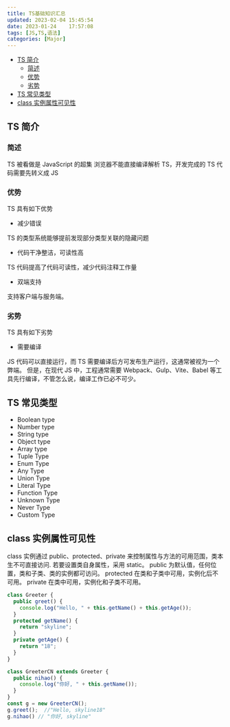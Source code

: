 ```yaml
---
title: TS基础知识汇总
updated: 2023-02-04	15:45:54
date: 2023-01-24	17:57:08
tags: [JS,TS,语法]
categories: [Major]
---
```

            
            

<!-- @import "[TOC]" {cmd="toc" depthFrom=1 depthTo=6 orderedList=false} -->

<!-- code_chunk_output -->

  - [TS 简介](#ts-简介)
    - [简述](#简述)
    - [优势](#优势)
    - [劣势](#劣势)
  - [TS 常见类型](#ts-常见类型)
  - [class 实例属性可见性](#class-实例属性可见性)

<!-- /code_chunk_output -->

## TS 简介

### 简述

TS 被看做是 JavaScript 的超集
浏览器不能直接编译解析 TS，开发完成的 TS 代码需要先转义成 JS

### 优势
<!--more-->

TS 具有如下优势

- 减少错误

TS 的类型系统能够提前发现部分类型关联的隐藏问题

- 代码干净整洁，可读性高

TS 代码提高了代码可读性，减少代码注释工作量

- 双端支持

支持客户端与服务端。

### 劣势

TS 具有如下劣势

- 需要编译

JS 代码可以直接运行，而 TS 需要编译后方可发布生产运行，这通常被视为一个弊端。
但是，在现代 JS 中，工程通常需要 Webpack、Gulp、Vite、Babel 等工具先行编译，不管怎么说，编译工作已必不可少。

## TS 常见类型

- Boolean type
- Number type
- String type
- Object type
- Array type
- Tuple Type
- Enum Type
- Any Type
- Union Type
- Literal Type
- Function Type
- Unknown Type
- Never Type
- Custom Type

## class 实例属性可见性

class 实例通过 public、protected、private 来控制属性与方法的可用范围，类本生不可直接访问.
若要设置类自身属性，采用 static。
public 为默认值，任何位置，类和子类、类的实例都可访问。
protected 在类和子类中可用，实例化后不可用。
private 在类中可用，实例化和子类不可用。

```js
class Greeter {
  public greet() {
    console.log("Hello, " + this.getName() + this.getAge());
  }
  protected getName() {
    return "skyline";
  }
  private getAge() {
    return "18";
  }
}

class GreeterCN extends Greeter {
  public nihao() {
    console.log("你好, " + this.getName());
  }
}
const g = new GreeterCN();
g.greet();  //"Hello, skyline18"
g.nihao() // "你好, skyline"

```
